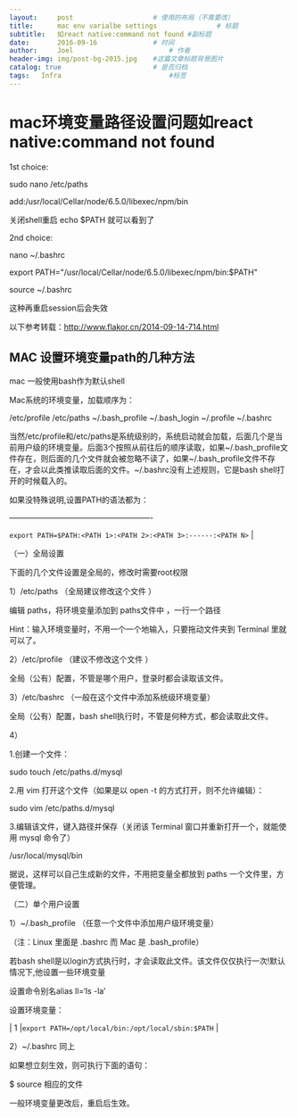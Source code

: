 ```yaml
---
layout:     post   				    # 使用的布局（不需要改）
title:      mac env varialbe settings				# 标题 
subtitle:   如react native:command not found #副标题
date:       2016-09-16 				# 时间
author:     Joel 						# 作者
header-img: img/post-bg-2015.jpg 	#这篇文章标题背景图片
catalog: true 						# 是否归档
tags:	Infra							#标签
---
```

<h1><a id="macreact_nativecommand_not_found_1"></a>mac环境变量路径设置问题如react native:command not found</h1>
<p>1st choice:</p>
<p>sudo nano /etc/paths</p>
<p>add:/usr/local/Cellar/node/6.5.0/libexec/npm/bin</p>
<p>关闭shell重启 echo $PATH 就可以看到了</p>
<p>2nd choice:</p>
<p>nano ~/.bashrc</p>
<p>export PATH=&quot;/usr/local/Cellar/node/6.5.0/libexec/npm/bin:$PATH&quot;</p>
<p>source ~/.bashrc</p>
<p>这种再重启session后会失效</p>
<p>以下参考转载：<a href="http://www.flakor.cn/2014-09-14-714.html">http://www.flakor.cn/2014-09-14-714.html</a></p>
<h2><a id="MAC_path_23"></a>MAC 设置环境变量path的几种方法</h2>
<p>mac 一般使用bash作为默认shell</p>
<p>Mac系统的环境变量，加载顺序为：</p>
<p>/etc/profile /etc/paths ~/.bash_profile ~/.bash_login ~/.profile ~/.bashrc</p>
<p>当然/etc/profile和/etc/paths是系统级别的，系统启动就会加载，后面几个是当前用户级的环境变量。后面3个按照从前往后的顺序读取，如果~/.bash_profile文件存在，则后面的几个文件就会被忽略不读了，如果~/.bash_profile文件不存在，才会以此类推读取后面的文件。~/.bashrc没有上述规则，它是bash shell打开的时候载入的。</p>
<p>如果没特殊说明,设置PATH的语法都为：</p>
<p>——————————————————-</p>
<p><code>export PATH=$PATH:&lt;PATH 1&gt;:&lt;PATH 2&gt;:&lt;PATH 3&gt;:------:&lt;PATH N&gt;</code> |</p>
<p>（一）全局设置</p>
<p>下面的几个文件设置是全局的，修改时需要root权限</p>
<p>1）/etc/paths （全局建议修改这个文件 ）</p>
<p>编辑 paths，将环境变量添加到 paths文件中 ，一行一个路径</p>
<p>Hint：输入环境变量时，不用一个一个地输入，只要拖动文件夹到 Terminal 里就可以了。</p>
<p>2）/etc/profile （建议不修改这个文件 ）</p>
<p>全局（公有）配置，不管是哪个用户，登录时都会读取该文件。</p>
<p>3）/etc/bashrc （一般在这个文件中添加系统级环境变量）</p>
<p>全局（公有）配置，bash shell执行时，不管是何种方式，都会读取此文件。</p>
<p>4）</p>
<p>1.创建一个文件：</p>
<p>sudo touch /etc/paths.d/mysql</p>
<p>2.用 vim 打开这个文件（如果是以 open -t 的方式打开，则不允许编辑）：</p>
<p>sudo vim /etc/paths.d/mysql</p>
<p>3.编辑该文件，键入路径并保存（关闭该 Terminal 窗口并重新打开一个，就能使用 mysql 命令了）</p>
<p>/usr/local/mysql/bin</p>
<p>据说，这样可以自己生成新的文件，不用把变量全都放到 paths 一个文件里，方便管理。</p>
<p>（二）单个用户设置</p>
<p>1）~/.bash_profile （任意一个文件中添加用户级环境变量）</p>
<p>（注：Linux 里面是 .bashrc 而 Mac 是 .bash_profile）</p>
<p>若bash shell是以login方式执行时，才会读取此文件。该文件仅仅执行一次!默认情况下,他设置一些环境变量</p>
<p>设置命令别名alias ll=‘ls -la’</p>
<p>设置环境变量：</p>
<p>| 1 |<code>export PATH=/opt/local/bin:/opt/local/sbin:$PATH</code> |</p>
<p>2）~/.bashrc 同上</p>
<p>如果想立刻生效，则可执行下面的语句：</p>
<p>$ source 相应的文件</p>
<p>一般环境变量更改后，重启后生效。</p>
